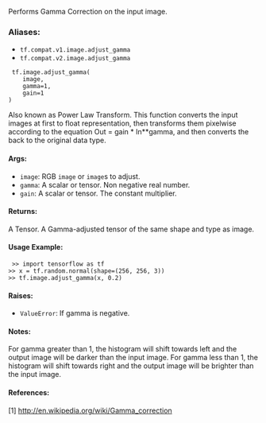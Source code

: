 
Performs Gamma Correction on the input image.
### Aliases:
- `tf.compat.v1.image.adjust_gamma`
- `tf.compat.v2.image.adjust_gamma`

```
 tf.image.adjust_gamma(
    image,
    gamma=1,
    gain=1
)
```

Also known as Power Law Transform. This function converts the input images at first to float representation, then transforms them pixelwise according to the equation Out = gain * In**gamma, and then converts the back to the original data type.
#### Args:
- `image`: RGB `image` or `image`s to adjust.
- `gamma`: A scalar or tensor. Non negative real number.
- `gain`: A scalar or tensor. The constant multiplier.
#### Returns:

A Tensor. A Gamma-adjusted tensor of the same shape and type as image.
#### Usage Example:

```
 >> import tensorflow as tf
>> x = tf.random.normal(shape=(256, 256, 3))
>> tf.image.adjust_gamma(x, 0.2)
```
#### Raises:
- `ValueError`: If gamma is negative.
#### Notes:

For gamma greater than 1, the histogram will shift towards left and the output image will be darker than the input image. For gamma less than 1, the histogram will shift towards right and the output image will be brighter than the input image.
#### References:

[1] http://en.wikipedia.org/wiki/Gamma_correction
